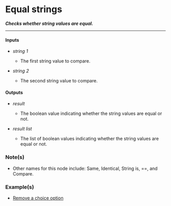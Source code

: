 # Equal strings

**_Checks whether string values are equal._**

---


#### Inputs

* _string 1_

  * The first string value to compare.

* _string 2_

  * The second string value to compare.


#### Outputs

* _result_

  * The boolean value indicating whether the string values are equal or not.

* _result list_

  * The list of boolean values indicating whether the string values are equal or not.


### Note(s)

* Other names for this node include: Same, Identical, String is, ==, and Compare.


### Example(s)

* <a href="https://creator.trimble.com/graph?assetURI=whp:a196c0b4-b55c-4601-a8ae-54a2a5dca83c&version=latest" target="_blank">Remove a choice option</a>
